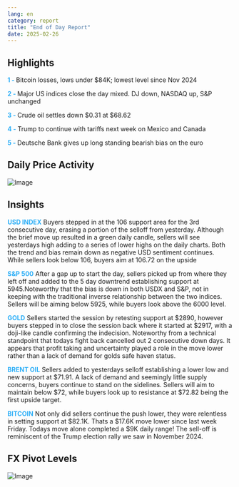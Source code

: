 ```yaml
---
lang: en
category: report
title: "End of Day Report"
date: 2025-02-26
---
```



<h2>Highlights</h2>
<strong style="color: #2caef7;">1 - </strong> Bitcoin losses, lows under $84K; lowest level since Nov 2024

<strong style="color: #2caef7;">2 - </strong> Major US indices close the day mixed. DJ down, NASDAQ up, S&P unchanged

<strong style="color: #2caef7;">3 - </strong> Crude oil settles down $0.31 at $68.62

<strong style="color: #2caef7;">4 - </strong> Trump to continue with tariffs next week on Mexico and Canada

<strong style="color: #2caef7;">5 - </strong> Deutsche Bank gives up long standing bearish bias on the euro



<h2>Daily Price Activity</h2>
<img src="https://markleighedu.github.io/img/Feb-2025/26-Feb-2025/price.jpg" alt="Image"/>

<h2>Insights</h2>
<strong style="color: #2caef7;">USD INDEX</strong> Buyers stepped in at the 106 support area for the 3rd consecutive day, erasing a portion of the selloff from yesterday. Although the brief move up resulted in a green daily candle, sellers will see yesterdays high adding to a series of lower highs on the daily charts. Both the trend and bias remain down as negative USD sentiment continues. While sellers look below 106, buyers aim at 106.72 on the upside

<strong style="color: #2caef7;">S&P 500</strong> After a gap up to start the day, sellers picked up from where they left off and added to the 5 day downtrend establishing support at 5945.Noteworthy that the bias is down in both USDX and S&P, not in keeping with the traditional inverse relationship between the two indices. Sellers will be aiming below 5925, while buyers look above the 6000 level.

<strong style="color: #2caef7;">GOLD</strong> Sellers started the session by retesting support at $2890, however buyers stepped in to close the session back where it started at $2917, with a doji-like candle confirming the indecision. Noteworthy from a technical standpoint that todays fight back cancelled out 2 consecutive down days. It appears that profit taking and uncertainty played a role in the move lower rather than a lack of demand for golds safe haven status. 

<strong style="color: #2caef7;">BRENT OIL</strong> Sellers added to yesterdays selloff establishing a  lower low and new support at $71.91. A lack of demand and seemingly little supply concerns, buyers continue to stand on the sidelines. Sellers will aim to maintain below $72, while buyers look up to resistance at $72.82 being the first upside target.

<strong style="color: #2caef7;">BITCOIN</strong> Not only did sellers continue the push lower, they were relentless in setting support at $82.1K. Thats a $17.6K move lower since last week Friday. Todays move alone completed a $9K daily range! The sell-off is reminiscent of the Trump election rally we saw in November 2024. 



<h2>FX Pivot Levels</h2>
<img src="https://markleighedu.github.io/img/Feb-2025/26-Feb-2025/pivot.jpg" alt="Image"/>